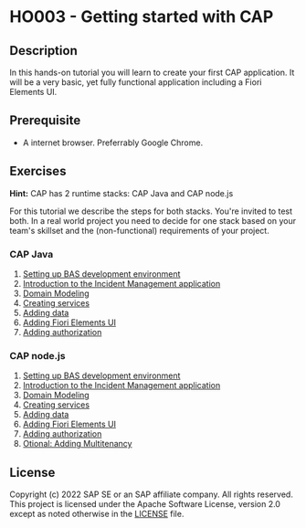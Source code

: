 # HO003 - Getting started with CAP 

## Description

In this hands-on tutorial you will learn to create your first CAP application. It will be a very basic, yet fully functional application including a Fiori Elements UI.

## Prerequisite

- A internet browser. Preferrably Google Chrome. 

## Exercises

**Hint:** CAP has 2 runtime stacks: CAP Java and CAP node.js

For this tutorial we describe the steps for both stacks. You're invited to test both. In a real world project you need to decide for one stack based on your team's skillset and the (non-functional) requirements of your project.

### CAP Java

1. [Setting up BAS development environment](exercises/01_java_setting_up_bas_dev_environment.md)
2. [Introduction to the Incident Management application](exercises/02_java_introduction_to_incident_management_application.md)
3. [Domain Modeling](exercises/03_java_domain_modeling.md)
4. [Creating services](exercises/04_java_creating_services.md)
5. [Adding data](exercises/05_java_adding_data.md)
6. [Adding Fiori Elements UI](exercises/06_java_adding_fiori_elements.md)
7. [Adding authorization](exercises/07_java_adding_authorization.md)

### CAP node.js

1. [Setting up BAS development environment](exercises/01_node_setting_up_bas_dev_environment.md)
2. [Introduction to the Incident Management application](exercises/02_node_introduction_to_incident_management_application.md)
3. [Domain Modeling](exercises/03_node_domain_modeling.md)
4. [Creating services](exercises/04_node_creating_services.md)
5. [Adding data](exercises/05_node_adding_data.md)
6. [Adding Fiori Elements UI](exercises/06_node_adding_fiori_elements.md)
7. [Adding authorization](exercises/07_node_adding_authorization.md)
8. [Otional: Adding Multitenancy](exercises/08_node_optional_add_multitenancy.md)


<!-- />
Comments
<!-->

## License

Copyright (c) 2022 SAP SE or an SAP affiliate company. All rights reserved. This project is licensed under the Apache Software License, version 2.0 except as noted otherwise in the [LICENSE](LICENSES/Apache-2.0.txt) file.
